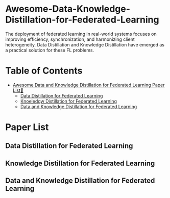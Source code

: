 
# Awesome-Data-Knowledge-Distillation-for-Federated-Learning

The deployment of federated learning in real-world systems focuses on improving efficiency, synchronization, and harmonizing client heterogeneity. Data Distillation and Knowledge Distillation have emerged as a practical solution for these FL problems. 

# Table of Contents

- [Awesome Data and Knowledge Distillation for Federated Learning Paper List:page_with_curl:](#Awesome-Data-Knowledge-Distillation-for-Federated-Learning)
  - [Data Distillation for Federated Learning](#Data-Distillation-for-Federated-Learning)
  - [Knoeledgw Distillation for Federated Learning](#Knoeledgw-Distillation-for-Federated-Learning)
  - [Data and Knowledge Distillation for Federated Learning](#Data-and-Knowledge-Distillation-for-Federated-Learning)


# Paper List

## Data Distillation for Federated Learning

## Knowledge Distillation for Federated Learning

## Data and Knowledge Distillation for Federated Learning